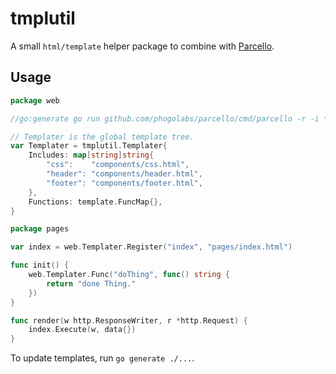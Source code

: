 # tmplutil

A small `html/template` helper package to combine with
[Parcello](https://github.com/phogolabs/parcello).

## Usage

```go
package web

//go:generate go run github.com/phogolabs/parcello/cmd/parcello -r -i *.go

// Templater is the global template tree.
var Templater = tmplutil.Templater{
	Includes: map[string]string{
		"css":    "components/css.html",
		"header": "components/header.html",
		"footer": "components/footer.html",
	},
	Functions: template.FuncMap{},
}
```

```go
package pages

var index = web.Templater.Register("index", "pages/index.html")

func init() {
	web.Templater.Func("doThing", func() string {
		return "done Thing."
	})
}

func render(w http.ResponseWriter, r *http.Request) {
	index.Execute(w, data{})
}
```

To update templates, run `go generate ./...`.
